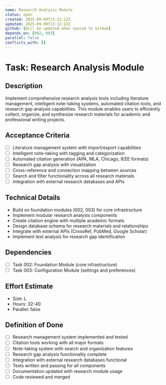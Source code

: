```yaml
---
name: Research Analysis Module
status: open
created: 2025-09-09T13:12:12Z
updated: 2025-09-09T13:12:12Z
github: [Will be updated when synced to GitHub]
depends_on: [002, 003]
parallel: false
conflicts_with: []
---
```


# Task: Research Analysis Module

## Description
Implement comprehensive research analysis tools including literature management, intelligent note-taking systems, automated citation tools, and research gap analysis capabilities. This module enables users to efficiently collect, organize, and synthesize research materials for academic and professional writing projects.

## Acceptance Criteria
- [ ] Literature management system with import/export capabilities
- [ ] Intelligent note-taking with tagging and categorization
- [ ] Automated citation generation (APA, MLA, Chicago, IEEE formats)
- [ ] Research gap analysis with visualization
- [ ] Cross-reference and connection mapping between sources
- [ ] Search and filter functionality across all research materials
- [ ] Integration with external research databases and APIs

## Technical Details  
- Build on foundation modules (002, 003) for core infrastructure
- Implement modular research analysis components
- Create citation engine with multiple academic formats
- Design database schema for research materials and relationships
- Integrate with external APIs (CrossRef, PubMed, Google Scholar)
- Implement text analysis for research gap identification

## Dependencies
- [ ] Task 002: Foundation Module (core infrastructure)
- [ ] Task 003: Configuration Module (settings and preferences)

## Effort Estimate
- Size: L
- Hours: 32-40
- Parallel: false

## Definition of Done
- [ ] Research management system implemented and tested
- [ ] Citation tools working with all major formats
- [ ] Note-taking system with search and organization features
- [ ] Research gap analysis functionality complete
- [ ] Integration with external research databases functional
- [ ] Tests written and passing for all components
- [ ] Documentation updated with research module usage
- [ ] Code reviewed and merged